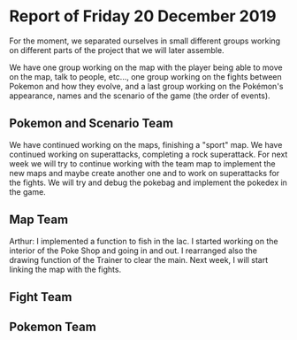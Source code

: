 #  Report of Friday 20 December 2019

For the moment, we separated ourselves in small different groups working on different parts of the project that we will later assemble.

We have one group working on the map with the player being able to move on the map, talk to people, etc..., one group working on the fights between Pokemon and how they evolve, and a last group working on the Pokémon's appearance, names and the scenario of the game (the order of events).


## Pokemon and Scenario Team

We have continued working on the maps, finishing a "sport" map. We have continued working on superattacks, completing a rock superattack. For next week we will try to continue working with the team map to implement the new maps and maybe create another one and to work on superattacks for the fights. We will try and debug the pokebag and implement the pokedex in the game.



## Map Team

Arthur: I implemented a function to fish in the lac. I started working on the interior of the Poke Shop and going in and out. I rearranged also the drawing function of the Trainer to clear the main. Next week, I will start linking the map with the fights. 

## Fight Team


## Pokemon Team
